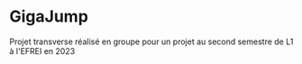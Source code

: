 # GigaJump

Projet transverse réalisé en groupe pour un projet au second semestre de L1 à l'EFREI en 2023
